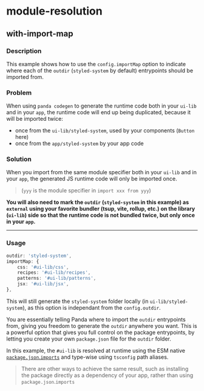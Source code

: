 # module-resolution

## with-import-map

### Description

This example shows how to use the `config.importMap` option to indicate where each of the `outdir` (`styled-system` by
default) entrypoints should be imported from.

### Problem

When using `panda codegen` to generate the runtime code both in your `ui-lib` and in your `app`, the runtime code will
end up being duplicated, because it will be imported twice:

- once from the `ui-lib/styled-system`, used by your components (`Button` here)
- once from the `app/styled-system` by your app code

### Solution

When you import from the same module specifier both in your `ui-lib` and in your `app`, the generated JS runtime code
will only be imported once.

> (`yyy` is the module specifier in `import xxx from yyy`)

**You will also need to mark the `outdir` (`styled-system` in this example) as `external` using your favorite bundler
(tsup, vite, rollup, etc.) on the library (`ui-lib`) side so that the runtime code is not bundled twice, but only once
in your `app`.**

---

### Usage

```ts
outdir: 'styled-system',
importMap: {
    css: '#ui-lib/css',
    recipes: '#ui-lib/recipes',
    patterns: '#ui-lib/patterns',
    jsx: '#ui-lib/jsx',
},
```

This will still generate the `styled-system` folder locally (in `ui-lib/styled-system`), as this option is independant
from the `config.outdir`.

You are essentially telling Panda where to import the `outdir` entrypoints from, giving you freedom to generate the
`outdir` anywhere you want. This is a powerful option that gives you full control on the package entrypoints, by letting
you create your own `package.json` file for the `outdir` folder.

In this example, the `#ui-lib` is resolved at runtime using the ESM native
[`package.json`.`imports`](https://nodejs.org/api/packages.html#imports) and type-wise using `tsconfig` path aliases.

> There are other ways to achieve the same result, such as installing the package directly as a dependency of your app,
> rather than using `package.json`.`imports`
